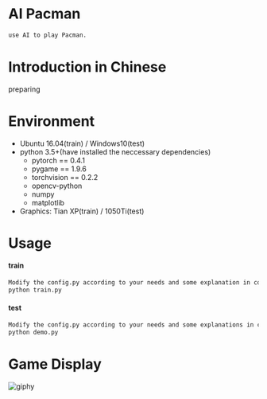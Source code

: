 # AI Pacman
```sh
use AI to play Pacman.
```

# Introduction in Chinese
preparing

# Environment
- Ubuntu 16.04(train) / Windows10(test)
- python 3.5+(have installed the neccessary dependencies)
	- pytorch == 0.4.1
	- pygame == 1.9.6
	- torchvision == 0.2.2
	- opencv-python
	- numpy
	- matplotlib
- Graphics: Tian XP(train) / 1050Ti(test)

# Usage
#### train
```sh
Modify the config.py according to your needs and some explanation in config.py, then run:
python train.py
```
#### test
```sh
Modify the config.py according to your needs and some explanations in config.py, then run:
python demo.py
```

# Game Display
![giphy](demonstration/running.gif)